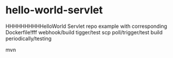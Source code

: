 # hello-world-servlet
HHHHHHHHHHelloWorld Servlet repo example with corresponding Dockerfile!fff
webhook/build tigger/test
scp poll/trigger/test
build periodically/testing


mvn
